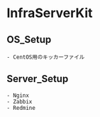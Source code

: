 # InfraServerKit

## OS_Setup
    - CentOS用のキッカーファイル

## Server_Setup
    - Nginx
    - Zabbix
    - Redmine
